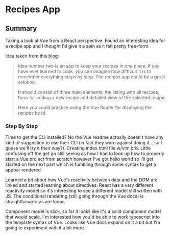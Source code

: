 # Recipes App

## Summary
Taking a look at Vue from a React perspective. Found an interesting idea for a recipe app and I thought I'd give it a spin as it felt pretty free-form.

Idea taken from this [blog](https://www.blog.duomly.com/vue-js-project-ideas-for-beginners/):

>Idea number two is an app to keep your recipes in one place. If you have ever learned to cook, you can imagine how difficult it is to remember everything steps by step. The recipes app could be a great solution.
>
>It should consist of three main elements: the listing with all recipes, form for adding a new recipe and detailed view of the selected recipe. 
>
>Here you could practice using the Vue Router for displaying the recipes by id. 

### Step By Step
Time to get the CLI installed? No the Vue readme actually doesn't have any kind of suggestion to use their CLI (in fact they warn against doing it... so I guess we'll try it their way?). Creating index.html file w/vim brb. Little confusing off the get go still seeing as how I had to look up how to properly start a Vue project from scratch however I've got hello world so I'll get started on the next part which is fumbling through some syntax to get a appbar rendered.

Learned a bit about how Vue's reactivity between data and the DOM are linked and started learning about directives. React has a very different reactivity model so it's interesting to see a different model still written with JS.
The conditional rendering (still going through the Vue docs) is straightforward as are loops.

Component model is slick, so far it looks like it's a solid component model that would scale, I'm interested how you'd be able to work typescript into the template syntax of Vue. Looks like Vue docs expand on it a bit but I'm going to experiment with it a bit more.

